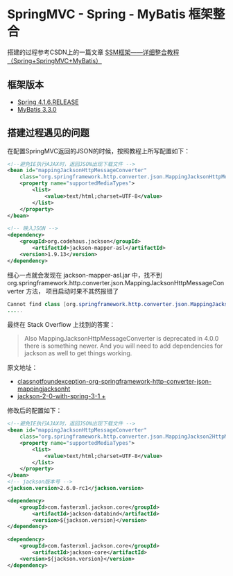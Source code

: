# SpringMVC - Spring - MyBatis 框架整合

搭建的过程参考CSDN上的一篇文章 [SSM框架——详细整合教程（Spring+SpringMVC+MyBatis）](http://blog.csdn.net/zhshulin/article/details/37956105?utm_source=tuicool)


## 框架版本
- [Spring 4.1.6.RELEASE](http://repo.springsource.org/libs-release-local/org/springframework/spring/)
- [MyBatis 3.3.0](https://github.com/mybatis)

## 搭建过程遇见的问题

在配置SpringMVC返回的JSON的时候，按照教程上所写配置如下：
```xml
<!--避免IE执行AJAX时，返回JSON出现下载文件 -->  
<bean id="mappingJacksonHttpMessageConverter"  
    class="org.springframework.http.converter.json.MappingJacksonHttpMessageConverter">  
    <property name="supportedMediaTypes">  
        <list>  
            <value>text/html;charset=UTF-8</value>  
        </list>  
    </property>  
</bean>
    
<!-- 映入JSON -->  
<dependency>  
    <groupId>org.codehaus.jackson</groupId>  
        <artifactId>jackson-mapper-asl</artifactId>  
    <version>1.9.13</version>  
</dependency>
```

细心一点就会发现在 jackson-mapper-asl.jar 中，找不到org.springframework.http.converter.json.MappingJacksonHttpMessageConverter 方法，
项目启动时果不其然报错了

```java
Cannot find class [org.springframework.http.converter.json.MappingJacksonHttpMessageConverte‌​‌​r] for bean with name 'mappingJacksonHttpMessageConverter' defined in class path resource [spring-mvc.xml]; 
.....
```

最终在 Stack Overflow 上找到的答案：

> Also MappingJacksonHttpMessageConverter is deprecated in 4.0.0 there is something newer. And you will need to add dependencies for jackson as well to get things working.

原文地址：

- [classnotfoundexception-org-springframework-http-converter-json-mappingjacksonht](http://stackoverflow.com/questions/20969722/classnotfoundexception-org-springframework-http-converter-json-mappingjacksonht)
- [jackson-2-0-with-spring-3-1 +](http://stackoverflow.com/questions/10420040/jackson-2-0-with-spring-3-1/13435703#13435703)

修改后的配置如下：

```xml
<!--避免IE执行AJAX时，返回JSON出现下载文件 -->
<bean id="mappingJacksonHttpMessageConverter"
    class="org.springframework.http.converter.json.MappingJackson2HttpMessageConverter">
    <property name="supportedMediaTypes">
        <list>
            <value>text/html;charset=UTF-8</value>
        </list>
	</property>
</bean>
<!-- jackson版本号 -->
<jackson.version>2.6.0-rc1</jackson.version>

<dependency>
    <groupId>com.fasterxml.jackson.core</groupId>
        <artifactId>jackson-databind</artifactId>
        <version>${jackson.version}</version>
</dependency>
    
<dependency>
    <groupId>com.fasterxml.jackson.core</groupId>
        <artifactId>jackson-core</artifactId>
    <version>${jackson.version}</version>
</dependency>
```
